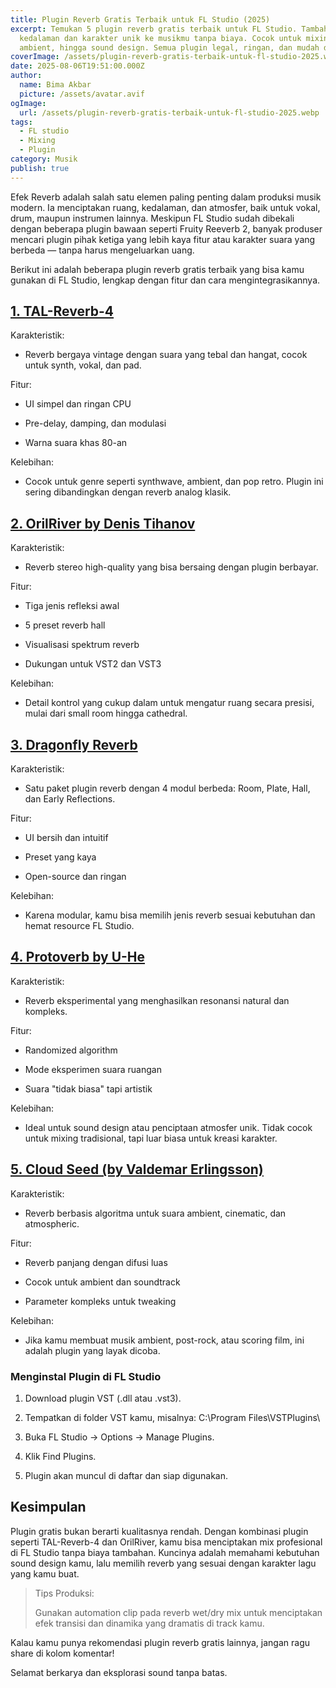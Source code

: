 ```yaml
---
title: Plugin Reverb Gratis Terbaik untuk FL Studio (2025)
excerpt: Temukan 5 plugin reverb gratis terbaik untuk FL Studio. Tambahkan
  kedalaman dan karakter unik ke musikmu tanpa biaya. Cocok untuk mixing,
  ambient, hingga sound design. Semua plugin legal, ringan, dan mudah digunakan.
coverImage: /assets/plugin-reverb-gratis-terbaik-untuk-fl-studio-2025.webp
date: 2025-08-06T19:51:00.000Z
author:
  name: Bima Akbar
  picture: /assets/avatar.avif
ogImage:
  url: /assets/plugin-reverb-gratis-terbaik-untuk-fl-studio-2025.webp
tags:
  - FL studio
  - Mixing
  - Plugin
category: Musik
publish: true
---
```

Efek Reverb adalah salah satu elemen paling penting dalam produksi musik modern. Ia menciptakan ruang, kedalaman, dan atmosfer, baik untuk vokal, drum, maupun instrumen lainnya. Meskipun FL Studio sudah dibekali dengan beberapa plugin bawaan seperti Fruity Reeverb 2, banyak produser mencari plugin pihak ketiga yang lebih kaya fitur atau karakter suara yang berbeda — tanpa harus mengeluarkan uang.

Berikut ini adalah beberapa plugin reverb gratis terbaik yang bisa kamu gunakan di FL Studio, lengkap dengan fitur dan cara mengintegrasikannya.

## [1\. TAL-Reverb-4](https://tal-software.com/products/tal-reverb-4)

Karakteristik:

*   Reverb bergaya vintage dengan suara yang tebal dan hangat, cocok untuk synth, vokal, dan pad.

Fitur:

*   UI simpel dan ringan CPU
    
*   Pre-delay, damping, dan modulasi
    
*   Warna suara khas 80-an
    

Kelebihan:

*   Cocok untuk genre seperti synthwave, ambient, dan pop retro. Plugin ini sering dibandingkan dengan reverb analog klasik.

## [2\. OrilRiver by Denis Tihanov](https://www.kvraudio.com/product/orilriver-by-denis-tihanov)

Karakteristik:

*   Reverb stereo high-quality yang bisa bersaing dengan plugin berbayar.

Fitur:

*   Tiga jenis refleksi awal
    
*   5 preset reverb hall
    
*   Visualisasi spektrum reverb
    
*   Dukungan untuk VST2 dan VST3
    

Kelebihan:

*   Detail kontrol yang cukup dalam untuk mengatur ruang secara presisi, mulai dari small room hingga cathedral.

## [3\. Dragonfly Reverb](https://michaelwillis.github.io/dragonfly-reverb/)

Karakteristik:

*   Satu paket plugin reverb dengan 4 modul berbeda: Room, Plate, Hall, dan Early Reflections.

Fitur:

*   UI bersih dan intuitif
    
*   Preset yang kaya
    
*   Open-source dan ringan
    

Kelebihan:

*   Karena modular, kamu bisa memilih jenis reverb sesuai kebutuhan dan hemat resource FL Studio.

## [4\. Protoverb by U-He](https://u-he.com/products/protoverb/)

Karakteristik:

*   Reverb eksperimental yang menghasilkan resonansi natural dan kompleks.

Fitur:

*   Randomized algorithm
    
*   Mode eksperimen suara ruangan
    
*   Suara "tidak biasa" tapi artistik
    

Kelebihan:

*   Ideal untuk sound design atau penciptaan atmosfer unik. Tidak cocok untuk mixing tradisional, tapi luar biasa untuk kreasi karakter.

## [5\. Cloud Seed (by Valdemar Erlingsson)](https://github.com/ValdemarOrn/CloudSeed)

Karakteristik:

*   Reverb berbasis algoritma untuk suara ambient, cinematic, dan atmospheric.

Fitur:

*   Reverb panjang dengan difusi luas
    
*   Cocok untuk ambient dan soundtrack
    
*   Parameter kompleks untuk tweaking
    

Kelebihan:

*   Jika kamu membuat musik ambient, post-rock, atau scoring film, ini adalah plugin yang layak dicoba.

### Menginstal Plugin di FL Studio

1.  Download plugin VST (.dll atau .vst3).
    
2.  Tempatkan di folder VST kamu, misalnya: C:\\Program Files\\VSTPlugins\\
    
3.  Buka FL Studio → Options → Manage Plugins.
    
4.  Klik Find Plugins.
    
5.  Plugin akan muncul di daftar dan siap digunakan.
    

## Kesimpulan

Plugin gratis bukan berarti kualitasnya rendah. Dengan kombinasi plugin seperti TAL-Reverb-4 dan OrilRiver, kamu bisa menciptakan mix profesional di FL Studio tanpa biaya tambahan. Kuncinya adalah memahami kebutuhan sound design kamu, lalu memilih reverb yang sesuai dengan karakter lagu yang kamu buat.

> Tips Produksi:
> 
> Gunakan automation clip pada reverb wet/dry mix untuk menciptakan efek transisi dan dinamika yang dramatis di track kamu.

Kalau kamu punya rekomendasi plugin reverb gratis lainnya, jangan ragu share di kolom komentar!

Selamat berkarya dan eksplorasi sound tanpa batas.